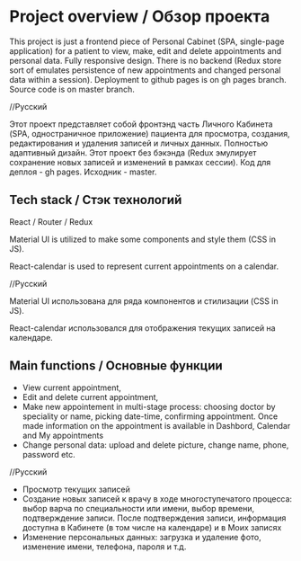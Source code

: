 # Project overview / Обзор проекта
This project is just a frontend piece of Personal Cabinet (SPA, single-page application) for a patient to view, make, edit and delete appointments and personal data.
Fully responsive design.
There is no backend (Redux store sort of emulates persistence of new appointments and changed personal data within a session).
Deployment to github pages is on gh pages branch. Source code is on master branch.

//Русский

Этот проект представляет собой фронтэнд часть Личного Кабинета (SPA, одностраничное приложение) пациента для просмотра, создания, редактирования и удаления записей и личных данных.
Полностью адаптивный дизайн.
Этот проект без бэкэнда (Redux эмулирует сохранение новых записей и изменений в рамках сессии).
Код для деплоя - gh pages. Исходник - master.

## Tech stack / Стэк технологий

React / Router / Redux

Material UI is utilized to make some components and style them (CSS in JS).

React-calendar is used to represent current appointments on a calendar.

//Русский

Material UI использована для ряда компонентов и стилизации (CSS in JS).

React-calendar использовался для отображения текущих записей на календаре.

## Main functions / Основные функции

- View current appointment,
- Edit and delete current appointment,
- Make new appointement in multi-stage process: choosing doctor by speciality or name, picking date-time, confirming appointment. Once made information on the appointment is available in Dashbord, Calendar and My appointments
- Change personal data: upload and delete picture, change name, phone, password etc.

//Русский

- Просмотр текущих записей
- Создание новых записей к врачу в ходе многоступечатого процесса: выбор варча по специальности или имени, выбор времени, подтверждение записи. После подтверждения записи, информация доступна в Кабинете (в том числе на календаре) и в Моих записях
- Изменение персональных данных: загрузка и удаление фото, изменение имени, телефона, пароля и т.д.


